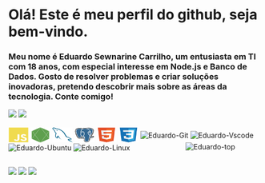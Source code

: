 # Olá! Este é meu perfil do github, seja bem-vindo.
### Meu nome é Eduardo Sewnarine Carrilho, um entusiasta em TI com 18 anos, com especial interesse em Node.js e Banco de Dados. Gosto de resolver problemas e criar soluções inovadoras, pretendo descobrir mais sobre as áreas da tecnologia. Conte comigo!

<div>
  <a href="https://beacons.ai/EddCarrilho"></a>
  <img height="180em" src="https://github-readme-stats.vercel.app/api?username=EddCarrilho&show_icons=true&theme=dark">
  <img height="180em" src="https://github-readme-stats.vercel.app/api/top-langs/?username=EddCarrilho&layout=compact&langs_count=16&theme=dark"/>
</div>  

<div style="display: inline_block"><br>
  <img align="center" alt="Eduardo-Js" height="30" width="40" src="https://raw.githubusercontent.com/devicons/devicon/master/icons/javascript/javascript-plain.svg">
  <img align="center" alt="Eduardo-Node" height="30" width="40" src="https://raw.githubusercontent.com/devicons/devicon/master/icons/nodejs/nodejs-plain.svg">
  <img align="center" alt="Eduardo-Mysql" height="30" width="40" src="https://raw.githubusercontent.com/devicons/devicon/master/icons/mysql/mysql-original.svg">
  <img align="center" alt="Eduardo-Postgresql" height="30" width="40" src="https://raw.githubusercontent.com/devicons/devicon/master/icons/postgresql/postgresql-original.svg">
  <img align="center" alt="Eduardo-Html5" height="30" width="40" src="https://raw.githubusercontent.com/devicons/devicon/master/icons/html5/html5-original.svg">
  <img align="center" alt="Eduardo-Css3" height="30" width="40" src="https://raw.githubusercontent.com/devicons/devicon/master/icons/css3/css3-original.svg">
  <img align="center" alt="Eduardo-Git" height="30" width="40" src="https://cdn.jsdelivr.net/gh/devicons/devicon@latest/icons/git/git-original.svg">
  <img align="center" alt="Eduardo-Vscode" height="30" width="40" src="https://cdn.jsdelivr.net/gh/devicons/devicon@latest/icons/vscode/vscode-original.svg">
  <img align="center" alt="Eduardo-Ubuntu" height="30" width="40" src="https://cdn.jsdelivr.net/gh/devicons/devicon@latest/icons/ubuntu/ubuntu-original.svg">
  <img align="center" alt="Eduardo-Linux" height="30" width="40" src="https://cdn.jsdelivr.net/gh/devicons/devicon@latest/icons/linux/linux-original.svg">
  <img align="right" alt="Eduardo-top" src="https://github.com/user-attachments/assets/bbd80aea-a822-4f32-8e96-c25983c95b15" alt="codigo git" width="150">
</div>

##

<div>
  <a href="https://www.linkedin.com/in/eduardo-carrilho-b2830b271/"><img src="https://img.shields.io/badge/-LinkedIn-%230077B5?style=for-the-badge&logo=linkedin&logoColor=white"></a>
  <a href="mailto:eduardo.carrilhoest@gmail.com"><img src="https://img.shields.io/badge/Gmail-D14836?style=for-the-badge&logo=gmail&logoColor=white"></a>
   <a href="https://www.instagram.com/eddus_h/"><img src="https://img.shields.io/badge/Instagram-E4405F?style=for-the-badge&logo=instagram&logoColor=white"></a>
</div>
